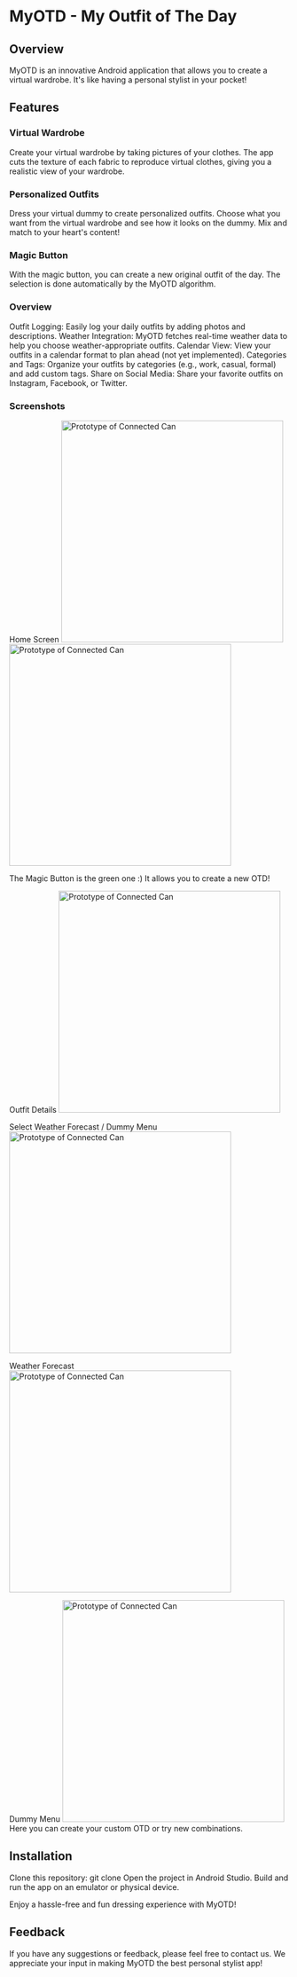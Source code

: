 # MyOTD - My Outfit of The Day

## Overview

MyOTD is an innovative Android application that allows you to create a virtual wardrobe. It's like having a personal stylist in your pocket!

## Features

### Virtual Wardrobe

Create your virtual wardrobe by taking pictures of your clothes. The app cuts the texture of each fabric to reproduce virtual clothes, giving you a realistic view of your wardrobe.

### Personalized Outfits

Dress your virtual dummy to create personalized outfits. Choose what you want from the virtual wardrobe and see how it looks on the dummy. Mix and match to your heart's content!

### Magic Button

With the magic button, you can create a new original outfit of the day. The selection is done automatically by the MyOTD algorithm.

### Overview
Outfit Logging: Easily log your daily outfits by adding photos and descriptions.
Weather Integration: MyOTD fetches real-time weather data to help you choose weather-appropriate outfits.
Calendar View: View your outfits in a calendar format to plan ahead (not yet implemented).
Categories and Tags: Organize your outfits by categories (e.g., work, casual, formal) and add custom tags.
Share on Social Media: Share your favorite outfits on Instagram, Facebook, or Twitter.

### Screenshots
Home Screen
<img src="MyOTD (2).jpeg" alt="Prototype of Connected Can" width="400">
<img src="MyOTD (3).jpeg" alt="Prototype of Connected Can" width="400">

The Magic Button is the green one :)
It allows you to create a new OTD!

Outfit Details
<img src="MyOTD (4).jpeg" alt="Prototype of Connected Can" width="400">

Select Weather Forecast / Dummy Menu
<img src="MyOTD (7).jpeg" alt="Prototype of Connected Can" width="400">

Weather Forecast
<img src="MyOTD (10).jpeg" alt="Prototype of Connected Can" width="400">

Dummy Menu
<img src="MyOTD (11).jpeg" alt="Prototype of Connected Can" width="400">
Here you can create your custom OTD or try new combinations.

## Installation
Clone this repository: git clone 
Open the project in Android Studio.
Build and run the app on an emulator or physical device.

Enjoy a hassle-free and fun dressing experience with MyOTD!

## Feedback

If you have any suggestions or feedback, please feel free to contact us. We appreciate your input in making MyOTD the best personal stylist app!
